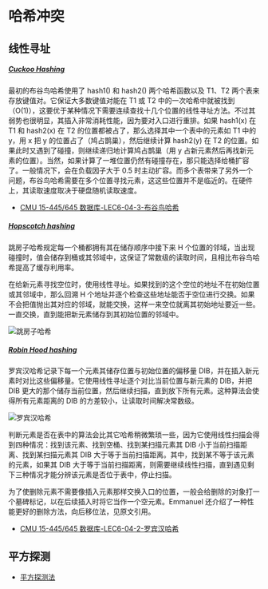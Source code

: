 # 哈希冲突



## 线性寻址

##### [<i title="布谷鸟哈希、杜鹃哈希">Cuckoo Hashing</i>](https://codecapsule.com/2013/07/20/cuckoo-hashing/)

最初的布谷鸟哈希使用了 hash1() 和 hash2() 两个哈希函数以及 T1、T2 两个表来存放键值对。它保证大多数键值对能在 T1 或 T2 中的一次哈希中就被找到（O(1)），这要优于某种情况下需要连续查找十几个位置的线性寻址方法。不过其弱势也很明显，其插入非常消耗性能，因为要对入口进行重排。如果 hash1(x) 在 T1 和 hash2(x) 在 T2 的位置都被占了，那么选择其中一个表中的元素如 T1 中的 y，用 x 把 y 的位置占了（鸠占鹊巢），然后继续计算 hash2(y) 在 T2 的位置。如果此时又遇到了碰撞，则继续递归地计算鸠占鹊巢（用 y 占新元素然后再找新元素的位置）。当然，如果计算了一堆位置仍然有碰撞存在，那只能选择给桶扩容了。一般情况下，会在负载因子大于 0.5 时主动扩容。而多个表带来了另外一个问题，布谷鸟哈希需要在多个位置寻找元素，这这些位置并不是临近的。在硬件上，其读取速度取决于硬盘随机读取速度。

* [CMU 15-445/645 数据库-LEC6-04-3-布谷鸟哈希](https://www.bilibili.com/video/BV1dh411x761)

##### [<i title="跳房子哈希">Hopscotch hashing</i>](https://codecapsule.com/2013/08/11/hopscotch-hashing/)

跳房子哈希规定每一个桶都拥有其在储存顺序中接下来 H 个位置的邻域，当出现碰撞时，值会储存到桶或其邻域中，这保证了常数级的读取时间，且相比布谷鸟哈希提高了缓存利用率。

在给新元素寻找空位时，使用线性寻址。如果找到的这个空位的地址不在初始位置或其邻域中，那么回溯 H 个地址并逐个检查这些地址能否于空位进行交换。如果不会把值抛出其对应的邻域，就能交换，这样一来空位就离其初始地址要近一些。一直交换，直到能把新元素储存到其初始位置的邻域中。

![跳房子哈希](https://mgear-image.oss-cn-shanghai.aliyuncs.com/image/other/20220323203225.png?w=60)

##### [<i title="罗宾汉哈希">Robin Hood hashing</i>](https://codecapsule.com/2013/11/11/robin-hood-hashing/)

罗宾汉哈希记录下每一个元素其储存位置与初始位置的偏移量 DIB，并在插入新元素时对比这些偏移量。它使用线性寻址逐个对比当前位置与新元素的 DIB，并把 DIB 更大的那个储存当前位置，然后继续扫描，直到放下所有元素。这种算法会使得所有元素距离的 DIB 的方差较小，让读取时间解决常数级。

![罗宾汉哈希](https://mgear-image.oss-cn-shanghai.aliyuncs.com/image/other/20220323210710.png?w=60)

判断元素是否在表中的算法会比其它哈希稍微繁琐一些，因为它使用线性扫描会得到四种情况：找到该元素、找到空桶、找到某扫描元素其 DIB 小于当前扫描距离、找到某扫描元素其 DIB 大于等于当前扫描距离。其中，找到某不等于该元素的元素，如果其 DIB 大于等于当前扫描距离，则需要继续线性扫描，直到遇见剩下三种情况才能分辨该元素是否位于表中，停止扫描。

为了使删除元素不需要像插入元素那样交换入口的位置，一般会给删除的对象打一个墓碑标记，以在后续插入时将它当作一个空元素。Emmanuel 还介绍了一种性能更好的删除方法，向后移位法，见原文引用。

* [CMU 15-445/645 数据库-LEC6-04-2-罗宾汉哈希](https://www.bilibili.com/video/BV1RL4y1v7vQ)

## 平方探测

* [平方探测法](https://www.bilibili.com/video/BV1qJ411k7wc)